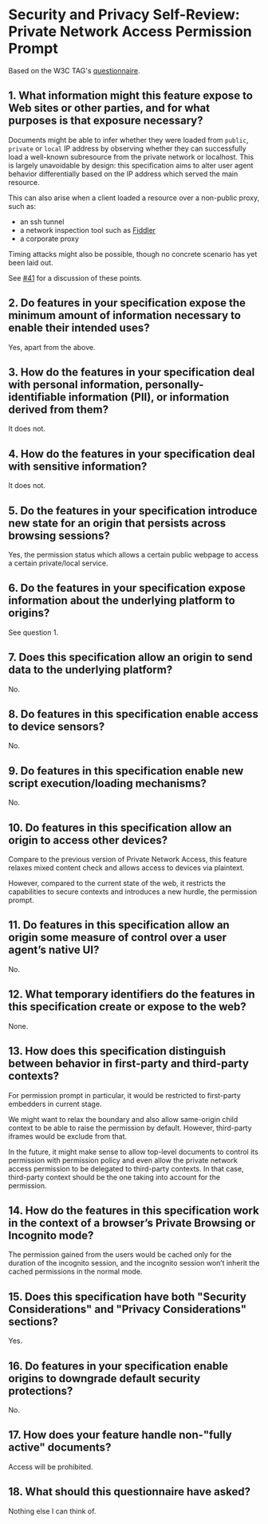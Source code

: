 # Security and Privacy Self-Review: Private Network Access Permission Prompt

Based on the W3C TAG's
[questionnaire](https://www.w3.org/TR/security-privacy-questionnaire/).

## 1. What information might this feature expose to Web sites or other parties, and for what purposes is that exposure necessary?

Documents might be able to infer whether they were loaded from `public`,
`private` or `local` IP address by observing whether they can successfully load
a well-known subresource from the private network or localhost. This is largely
unavoidable by design: this specification aims to alter user agent behavior
differentially based on the IP address which served the main resource.

This can also arise when a client loaded a resource over a non-public proxy,
such as:

* an ssh tunnel
* a network inspection tool such as [Fiddler](https://telerik.com/fiddler)
* a corporate proxy

Timing attacks might also be possible, though no concrete scenario has yet been
laid out.

See [#41](https://github.com/WICG/private-network-access/issues/41) for a
discussion of these points.

## 2. Do features in your specification expose the minimum amount of information necessary to enable their intended uses? 

Yes, apart from the above.

## 3. How do the features in your specification deal with personal information, personally-identifiable information (PII), or information derived from them?

It does not.

## 4. How do the features in your specification deal with sensitive information?

It does not.

## 5. Do the features in your specification introduce new state for an origin that persists across browsing sessions?

Yes, the permission status which allows a certain public webpage to access a
certain private/local service.

## 6. Do the features in your specification expose information about the underlying platform to origins?

See question 1.

## 7. Does this specification allow an origin to send data to the underlying platform?

No.

## 8. Do features in this specification enable access to device sensors?

No.

## 9. Do features in this specification enable new script execution/loading mechanisms?

No.

## 10. Do features in this specification allow an origin to access other devices?

Compare to the previous version of Private Network Access, this feature relaxes
mixed content check and allows access to devices via plaintext.

However, compared to the current state of the web, it restricts the capabilities
to secure contexts and introduces a new hurdle, the permission prompt.

## 11. Do features in this specification allow an origin some measure of control over a user agent’s native UI?

No.

## 12. What temporary identifiers do the features in this specification create or expose to the web?

None.

## 13. How does this specification distinguish between behavior in first-party and third-party contexts?

For permission prompt in particular, it would be restricted to first-party
embedders in current stage.

We might want to relax the boundary and also allow same-origin child context to
be able to raise the permission by default. However, third-party iframes would
be exclude from that.

In the future, it might make sense to allow top-level documents to control its
permission with permission policy and even allow the private network access
permission to be delegated to third-party contexts. In that case, third-party
context should be the one taking into account for the permission.

## 14. How do the features in this specification work in the context of a browser’s Private Browsing or Incognito mode?

The permission gained from the users would be cached only for the duration of the
incognito session, and the incognito session won’t inherit the cached permissions
in the normal mode.

## 15. Does this specification have both "Security Considerations" and "Privacy Considerations" sections?

Yes.

## 16. Do features in your specification enable origins to downgrade default security protections?

No.

## 17. How does your feature handle non-"fully active" documents?

Access will be prohibited.

## 18. What should this questionnaire have asked?

Nothing else I can think of.
